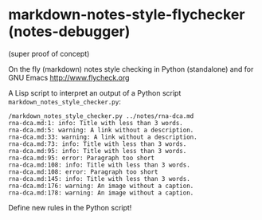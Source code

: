 # markdown-notes-style-flychecker (notes-debugger)

(super proof of concept)

On the fly (markdown) notes style checking in Python (standalone) and for GNU Emacs http://www.flycheck.org

A Lisp script to interpret an output of a Python script `markdown_notes_style_checker.py`:

```shell
/markdown_notes_style_checker.py ../notes/rna-dca.md
rna-dca.md:1: info: Title with less than 3 words.
rna-dca.md:5: warning: A link without a description.
rna-dca.md:33: warning: A link without a description.
rna-dca.md:73: info: Title with less than 3 words.
rna-dca.md:95: info: Title with less than 3 words.
rna-dca.md:95: error: Paragraph too short
rna-dca.md:108: info: Title with less than 3 words.
rna-dca.md:108: error: Paragraph too short
rna-dca.md:145: info: Title with less than 3 words.
rna-dca.md:176: warning: An image without a caption.
rna-dca.md:178: warning: An image without a caption.
```
Define new rules in the Python script!
